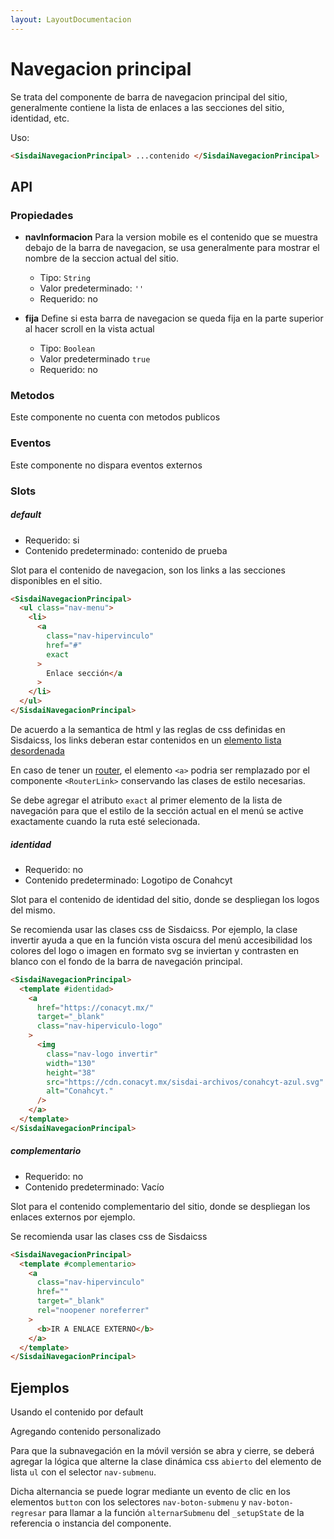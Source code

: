 ```yaml
---
layout: LayoutDocumentacion
---
```


# Navegacion principal

Se trata del componente de barra de navegacion principal del sitio, generalmente contiene la lista de enlaces a las secciones del sitio, identidad, etc.

Uso:

```html
<SisdaiNavegacionPrincipal> ...contenido </SisdaiNavegacionPrincipal>
```

<section id="api">

## API

### Propiedades

- **navInformacion**
  Para la version mobile es el contenido que se muestra debajo de la barra de navegacion, se usa generalmente para mostrar el nombre de la seccion actual del sitio.

  - Tipo: `String`
  - Valor predeterminado: `''`
  - Requerido: no

- **fija**
  Define si esta barra de navegacion se queda fija en la parte superior al hacer scroll en la vista actual
  - Tipo: `Boolean`
  - Valor predeterminado `true`
  - Requerido: no

### Metodos

Este componente no cuenta con metodos publicos

### Eventos

Este componente no dispara eventos externos

### Slots

##### default

- Requerido: si
- Contenido predeterminado: contenido de prueba

Slot para el contenido de navegacion, son los links a las secciones disponibles en el sitio.

```html
<SisdaiNavegacionPrincipal>
  <ul class="nav-menu">
    <li>
      <a
        class="nav-hipervinculo"
        href="#"
        exact
      >
        Enlace sección</a
      >
    </li>
  </ul>
</SisdaiNavegacionPrincipal>
```

De acuerdo a la semantica de html y las reglas de css definidas en Sisdaicss, los links deberan estar contenidos en un [elemento lista desordenada](https://developer.mozilla.org/en-US/docs/Web/HTML/Element/ul)

En caso de tener un [router](https://router.vuejs.org/), el elemento `<a>` podria ser remplazado por el componente `<RouterLink>` conservando las clases de estilo necesarias.

Se debe agregar el atributo `exact` al primer elemento de la lista de navegación para que el estilo de la sección actual en el menú se active exactamente cuando la ruta esté selecionada.

##### identidad

- Requerido: no
- Contenido predeterminado: Logotipo de Conahcyt

Slot para el contenido de identidad del sitio, donde se despliegan los logos del mismo.

Se recomienda usar las clases css de Sisdaicss. Por ejemplo, la clase invertir ayuda a que en la función vista oscura del menú accesibilidad los colores del logo o imagen en formato svg se inviertan y contrasten en blanco con el fondo de la barra de navegación principal.

```html
<SisdaiNavegacionPrincipal>
  <template #identidad>
    <a
      href="https://conacyt.mx/"
      target="_blank"
      class="nav-hiperviculo-logo"
    >
      <img
        class="nav-logo invertir"
        width="130"
        height="38"
        src="https://cdn.conacyt.mx/sisdai-archivos/conahcyt-azul.svg"
        alt="Conahcyt."
      />
    </a>
  </template>
</SisdaiNavegacionPrincipal>
```

##### complementario

- Requerido: no
- Contenido predeterminado: Vacío

Slot para el contenido complementario del sitio, donde se despliegan los enlaces externos por ejemplo.

Se recomienda usar las clases css de Sisdaicss

```html
<SisdaiNavegacionPrincipal>
  <template #complementario>
    <a
      class="nav-hipervinculo"
      href=""
      target="_blank"
      rel="noopener noreferrer"
    >
      <b>IR A ENLACE EXTERNO</b>
    </a>
  </template>
</SisdaiNavegacionPrincipal>
```

</section>

<section id="ejemplos">

## Ejemplos

Usando el contenido por default

<utils-ejemplo-doc ruta="navegacion-principal/basico.vue"/>

Agregando contenido personalizado

<utils-ejemplo-doc ruta="navegacion-principal/contenido-personalizado.vue"/>

Para que la subnavegación en la móvil versión se abra y cierre, se deberá agregar la lógica que alterne la clase dinámica css `abierto` del elemento de lista `ul` con el selector `nav-submenu`.

Dicha alternancia se puede lograr mediante un evento de clic en los elementos `button` con los selectores `nav-boton-submenu` y `nav-boton-regresar` para llamar a la función `alternarSubmenu` del `_setupState` de la referencia o instancia del componente.

</section>

